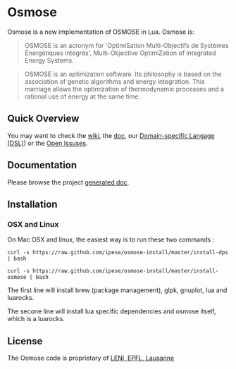 Osmose
=========
Osmose is a new implementation of OSMOSE in Lua. Osmose is:

> OSMOSE is an acronym for 'OptimiSation Multi-Objectifs de Systèmes Énergétiques intégrés', Multi-Objective OptimiZation of integrated Energy Systems.

> OSMOSE is an optimization software. Its philosophy is based on the association of genetic algorithms and energy integration. This marriage allows the optimization of thermodynamic processes and a rational use of energy at the same time.

## Quick Overview
You may want to check the [wiki](https://github.com/ipese/LuaOsmose/wiki/_pages), the [doc](http://ipese.github.com/LuaOsmose/), our [Domain-specific Langage (DSL)](https://github.com/ipese/LuaOsmose/wiki/Domain-Specific-Language)) or the [Open Issuses](https://github.com/ipese/LuaOsmose/issues?state=open).

## Documentation
Please browse the project [generated doc](http://ipese.github.io/osmose/docs/osmose.html).

## Installation

### OSX and Linux

On Mac OSX and linux, the easiest way is to run these two commands :

	curl -s https://raw.github.com/ipese/osmose-install/master/install-dps | bash

	curl -s https://raw.github.com/ipese/osmose-install/master/install-osmose | bash

	
The first line will install brew (package management), glpk, gnuplot, lua and luarocks.

The secone line will install lua specific dependencies and osmose itself, which is a luarocks.

## License

The Osmose code is proprietary of [LENI, EPFL, Lausanne](http://leni.epfl.ch/)